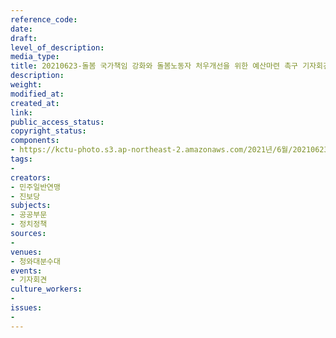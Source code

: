 ```yaml
---
reference_code: 
date: 
draft: 
level_of_description: 
media_type: 
title: 20210623-돌봄 국가책임 강화와 돌봄노동자 처우개선을 위한 예산마련 촉구 기자회견
description: 
weight: 
modified_at: 
created_at: 
link: 
public_access_status: 
copyright_status: 
components:
- https://kctu-photo.s3.ap-northeast-2.amazonaws.com/2021년/6월/20210623-돌봄+국가책임+강화와+돌봄노동자+처우개선을+위한+예산마련+촉구+기자회견/_1D20061.jpg
tags:
- 
creators:
- 민주일반연맹
- 진보당
subjects:
- 공공부문
- 정치정책
sources:
- 
venues:
- 청와대분수대
events:
- 기자회견
culture_workers:
- 
issues:
- 
---
```

